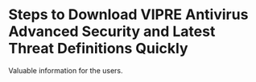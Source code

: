 # Steps to Download VIPRE Antivirus Advanced Security and Latest Threat Definitions Quickly

Valuable information for the users.


